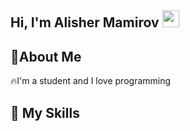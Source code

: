 ## Hi, I'm Alisher Mamirov <img src="https://media.giphy.com/media/hvRJCLFzcasrR4ia7z/giphy.gif" width="27px">

## 👤About Me

🔥I'm a student and I love programming

## 🚀 My Skills
